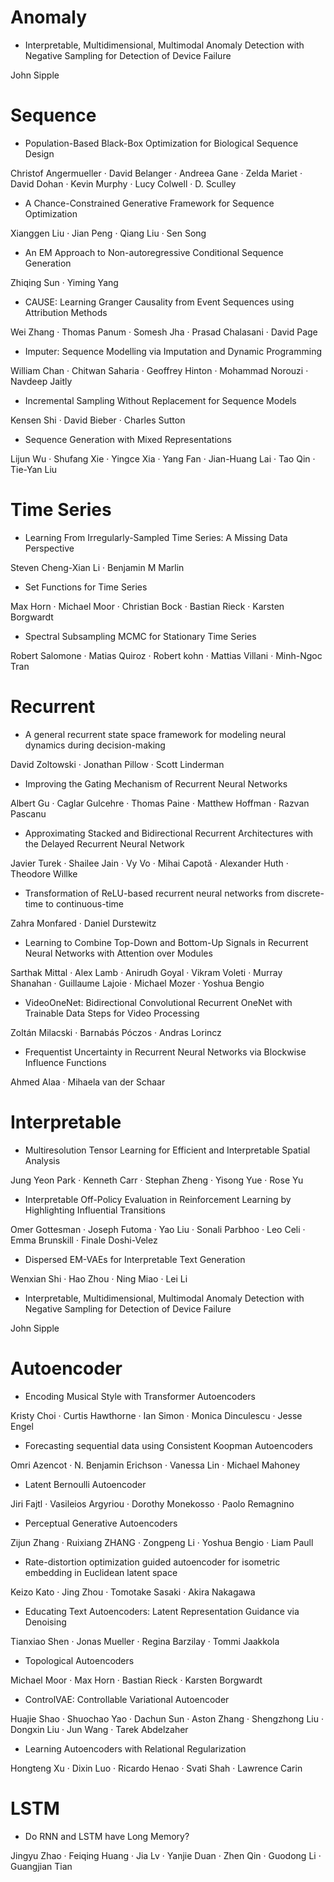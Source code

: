 # Anomaly
+ Interpretable, Multidimensional, Multimodal Anomaly Detection with Negative Sampling for Detection of Device Failure

John Sipple

# Sequence

+ Population-Based Black-Box Optimization for Biological Sequence Design

Christof Angermueller · David Belanger · Andreea Gane · Zelda Mariet · David Dohan · Kevin Murphy · Lucy Colwell · D. Sculley

+ A Chance-Constrained Generative Framework for Sequence Optimization

Xianggen Liu · Jian Peng · Qiang Liu · Sen Song

+ An EM Approach to Non-autoregressive Conditional Sequence Generation

Zhiqing Sun · Yiming Yang

+ CAUSE: Learning Granger Causality from Event Sequences using Attribution Methods

Wei Zhang · Thomas Panum · Somesh Jha · Prasad Chalasani · David Page

+ Imputer: Sequence Modelling via Imputation and Dynamic Programming

William Chan · Chitwan Saharia · Geoffrey Hinton · Mohammad Norouzi · Navdeep Jaitly

+ Incremental Sampling Without Replacement for Sequence Models

Kensen Shi · David Bieber · Charles Sutton

+ Sequence Generation with Mixed Representations

Lijun Wu · Shufang Xie · Yingce Xia · Yang Fan · Jian-Huang Lai · Tao Qin · Tie-Yan Liu

# Time Series

+ Learning From Irregularly-Sampled Time Series: A Missing Data Perspective

Steven Cheng-Xian Li · Benjamin M Marlin

+ Set Functions for Time Series

Max Horn · Michael Moor · Christian Bock · Bastian Rieck · Karsten Borgwardt

+ Spectral Subsampling MCMC for Stationary Time Series

Robert Salomone · Matias Quiroz · Robert kohn · Mattias Villani · Minh-Ngoc Tran

# Recurrent

+ A general recurrent state space framework for modeling neural dynamics during decision-making

David Zoltowski · Jonathan Pillow · Scott Linderman

+ Improving the Gating Mechanism of Recurrent Neural Networks

Albert Gu · Caglar Gulcehre · Thomas Paine · Matthew Hoffman · Razvan Pascanu

+ Approximating Stacked and Bidirectional Recurrent Architectures with the Delayed Recurrent Neural Network

Javier Turek · Shailee Jain · Vy Vo · Mihai Capotă · Alexander Huth · Theodore Willke

+ Transformation of ReLU-based recurrent neural networks from discrete-time to continuous-time

Zahra Monfared · Daniel Durstewitz

+ Learning to Combine Top-Down and Bottom-Up Signals in Recurrent Neural Networks with Attention over Modules

Sarthak Mittal · Alex Lamb · Anirudh Goyal · Vikram Voleti · Murray Shanahan · Guillaume Lajoie · Michael Mozer · Yoshua Bengio

+ VideoOneNet: Bidirectional Convolutional Recurrent OneNet with Trainable Data Steps for Video Processing

Zoltán Milacski · Barnabás Póczos · Andras Lorincz

+ Frequentist Uncertainty in Recurrent Neural Networks via Blockwise Influence Functions

Ahmed Alaa · Mihaela van der Schaar

# Interpretable

+ Multiresolution Tensor Learning for Efficient and Interpretable Spatial Analysis

Jung Yeon Park · Kenneth Carr · Stephan Zheng · Yisong Yue · Rose Yu

+ Interpretable Off-Policy Evaluation in Reinforcement Learning by Highlighting Influential Transitions

Omer Gottesman · Joseph Futoma · Yao Liu · Sonali Parbhoo · Leo Celi · Emma Brunskill · Finale Doshi-Velez

+ Dispersed EM-VAEs for Interpretable Text Generation

Wenxian Shi · Hao Zhou · Ning Miao · Lei Li

+ Interpretable, Multidimensional, Multimodal Anomaly Detection with Negative Sampling for Detection of Device Failure

John Sipple

# Autoencoder

+ Encoding Musical Style with Transformer Autoencoders

Kristy Choi · Curtis Hawthorne · Ian Simon · Monica Dinculescu · Jesse Engel

+ Forecasting sequential data using Consistent Koopman Autoencoders

Omri Azencot · N. Benjamin Erichson · Vanessa Lin · Michael Mahoney

+ Latent Bernoulli Autoencoder

Jiri Fajtl · Vasileios Argyriou · Dorothy Monekosso · Paolo Remagnino

+ Perceptual Generative Autoencoders

Zijun Zhang · Ruixiang ZHANG · Zongpeng Li · Yoshua Bengio · Liam Paull

+ Rate-distortion optimization guided autoencoder for isometric embedding in Euclidean latent space

Keizo Kato · Jing Zhou · Tomotake Sasaki · Akira Nakagawa

+ Educating Text Autoencoders: Latent Representation Guidance via Denoising

Tianxiao Shen · Jonas Mueller · Regina Barzilay · Tommi Jaakkola

+ Topological Autoencoders

Michael Moor · Max Horn · Bastian Rieck · Karsten Borgwardt

+ ControlVAE: Controllable Variational Autoencoder

Huajie Shao · Shuochao Yao · Dachun Sun · Aston Zhang · Shengzhong Liu · Dongxin Liu · Jun Wang · Tarek Abdelzaher

+ Learning Autoencoders with Relational Regularization

Hongteng Xu · Dixin Luo · Ricardo Henao · Svati Shah · Lawrence Carin

# LSTM
+ Do RNN and LSTM have Long Memory?

Jingyu Zhao · Feiqing Huang · Jia Lv · Yanjie Duan · Zhen Qin · Guodong Li · Guangjian Tian
